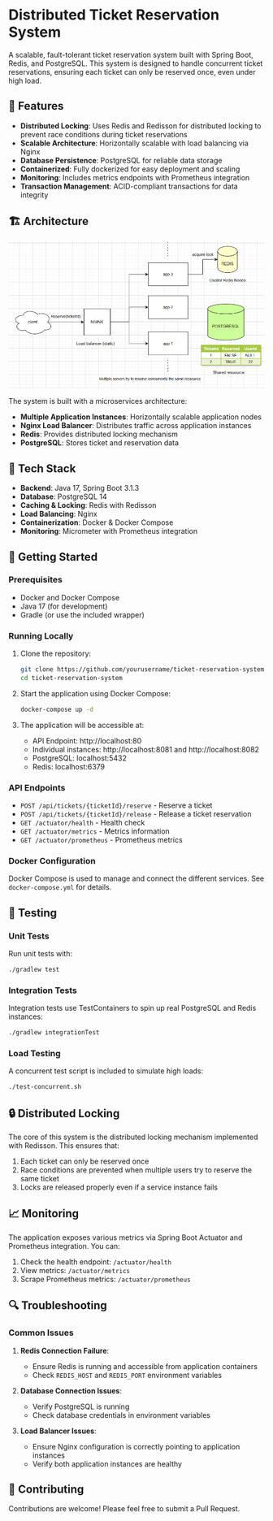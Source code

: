 # Distributed Ticket Reservation System

A scalable, fault-tolerant ticket reservation system built with Spring Boot, Redis, and PostgreSQL. This system is designed to handle concurrent ticket reservations, ensuring each ticket can only be reserved once, even under high load.

## 🚀 Features

- **Distributed Locking**: Uses Redis and Redisson for distributed locking to prevent race conditions during ticket reservations
- **Scalable Architecture**: Horizontally scalable with load balancing via Nginx
- **Database Persistence**: PostgreSQL for reliable data storage
- **Containerized**: Fully dockerized for easy deployment and scaling
- **Monitoring**: Includes metrics endpoints with Prometheus integration
- **Transaction Management**: ACID-compliant transactions for data integrity

## 🏗️ Architecture

![Architecture Diagram](static/img.png)

The system is built with a microservices architecture:

- **Multiple Application Instances**: Horizontally scalable application nodes
- **Nginx Load Balancer**: Distributes traffic across application instances
- **Redis**: Provides distributed locking mechanism
- **PostgreSQL**: Stores ticket and reservation data

## 🔧 Tech Stack

- **Backend**: Java 17, Spring Boot 3.1.3
- **Database**: PostgreSQL 14
- **Caching & Locking**: Redis with Redisson
- **Load Balancing**: Nginx
- **Containerization**: Docker & Docker Compose
- **Monitoring**: Micrometer with Prometheus integration

## 🚦 Getting Started

### Prerequisites

- Docker and Docker Compose
- Java 17 (for development)
- Gradle (or use the included wrapper)

### Running Locally

1. Clone the repository:
   ```bash
   git clone https://github.com/yourusername/ticket-reservation-system.git
   cd ticket-reservation-system
   ```

2. Start the application using Docker Compose:
   ```bash
   docker-compose up -d
   ```

3. The application will be accessible at:
    - API Endpoint: http://localhost:80
    - Individual instances: http://localhost:8081 and http://localhost:8082
    - PostgreSQL: localhost:5432
    - Redis: localhost:6379

### API Endpoints

- `POST /api/tickets/{ticketId}/reserve` - Reserve a ticket
- `POST /api/tickets/{ticketId}/release` - Release a ticket reservation
- `GET /actuator/health` - Health check
- `GET /actuator/metrics` - Metrics information
- `GET /actuator/prometheus` - Prometheus metrics

### Docker Configuration

Docker Compose is used to manage and connect the different services. See `docker-compose.yml` for details.

## 🧪 Testing

### Unit Tests

Run unit tests with:

```bash
./gradlew test
```

### Integration Tests

Integration tests use TestContainers to spin up real PostgreSQL and Redis instances:

```bash
./gradlew integrationTest
```

### Load Testing

A concurrent test script is included to simulate high loads:

```bash
./test-concurrent.sh
```

## 🔒 Distributed Locking

The core of this system is the distributed locking mechanism implemented with Redisson. This ensures that:

1. Each ticket can only be reserved once
2. Race conditions are prevented when multiple users try to reserve the same ticket
3. Locks are released properly even if a service instance fails




## 📈 Monitoring

The application exposes various metrics via Spring Boot Actuator and Prometheus integration. You can:

1. Check the health endpoint: `/actuator/health`
2. View metrics: `/actuator/metrics`
3. Scrape Prometheus metrics: `/actuator/prometheus`

## 🔍 Troubleshooting

### Common Issues

1. **Redis Connection Failure**:
    - Ensure Redis is running and accessible from application containers
    - Check `REDIS_HOST` and `REDIS_PORT` environment variables

2. **Database Connection Issues**:
    - Verify PostgreSQL is running
    - Check database credentials in environment variables

3. **Load Balancer Issues**:
    - Ensure Nginx configuration is correctly pointing to application instances
    - Verify both application instances are healthy


## 👥 Contributing

Contributions are welcome! Please feel free to submit a Pull Request.